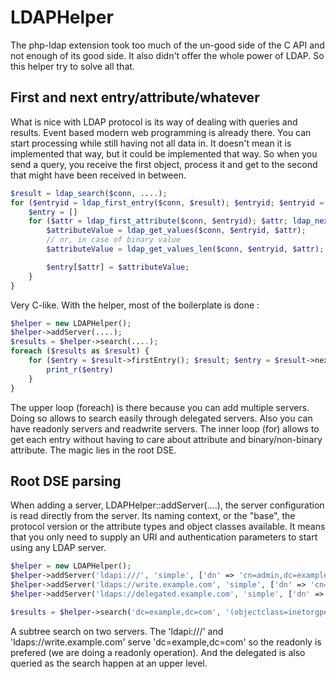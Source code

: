 # LDAPHelper

The php-ldap extension took too much of the un-good side of the C API and not enough of its good side. It also didn't offer the whole power of LDAP. So this helper try to solve all that.


## First and next entry/attribute/whatever

What is nice with LDAP protocol is its way of dealing with queries and results. Event based modern web programming is already there. You can start processing while still having not all data in. It doesn't mean it is implemented that way, but it could be implemented that way. So when you send a query, you receive the first object, process it and get to the second that might have been received in between.

```php
$result = ldap_search($conn, ....);
for ($entryid = ldap_first_entry($conn, $result); $entryid; $entryid = ldap_next_entry($conn, $entryid)) {
    $entry = []
    for ($attr = ldap_first_attribute($conn, $entryid); $attr; ldap_next_attribute($conn, $entryid)) {
        $attributeValue = ldap_get_values($conn, $entryid, $attr);
        // or, in case of binary value
        $attributeValue = ldap_get_values_len($conn, $entryid, $attr);

        $entry[$attr] = $attributeValue;
    }
}
```

Very C-like. With the helper, most of the boilerplate is done :

```php
$helper = new LDAPHelper();
$helper->addServer(....);
$results = $helper->search(....);
foreach ($results as $result) {
    for ($entry = $result->firstEntry(); $result; $entry = $result->nextEntry()) {
        print_r($entry)
    }
}
```
The upper loop (foreach) is there because you can add multiple servers. Doing so allows to search easily through delegated servers. Also you can have readonly servers and readwrite servers.
The inner loop (for) allows to get each entry without having to care about attribute and binary/non-binary attribute. The magic lies in the root DSE.

## Root DSE parsing

When adding a server, LDAPHelper::addServer(....), the server configuration is read directly from the server. Its naming context, or the "base", the protocol version or the attribute types and object classes available. It means that you only need to supply an URI and authentication parameters to start using any LDAP server.

```php
$helper = new LDAPHelper();
$helper->addServer('ldapi:///', 'simple', ['dn' => 'cn=admin,dc=example,dc=com', 'password' => 'secret'], true); // readonly server
$helper->addServer('ldaps://write.example.com', 'simple', ['dn' => 'cn=admin,dc=example,dc=com', 'password' => 'secret']); // readwrite server
$helper->addServer('ldaps://delegated.example.com', 'simple', ['dn' => 'cn=admin,dc=delegated,dc=example,dc=com', 'password' => 'secret']); // readwrite server

$results = $helper->search('dc=example,dc=com', '(objectclass=inetorgperson)', ['*'], 'sub');
```
A subtree search on two servers. The 'ldapi:///' and 'ldaps://write.example.com' serve 'dc=example,dc=com' so the readonly is prefered (we are doing a readonly operation). And the delegated is also queried as the search happen at an upper level.


